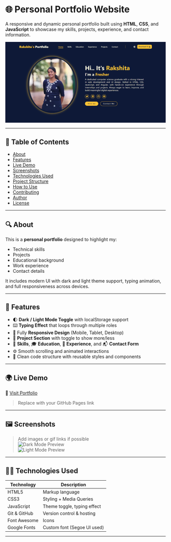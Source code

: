 # 🌐 Personal Portfolio Website

A responsive and dynamic personal portfolio built using **HTML**, **CSS**, and **JavaScript** to showcase my skills, projects, experience, and contact information.

![Portfolio Screenshot](Portfolio/images/portfolio.png)

---

## 📌 Table of Contents

- [About](#about)
- [Features](#features)
- [Live Demo](#live-demo)
- [Screenshots](#screenshots)
- [Technologies Used](#technologies-used)
- [Project Structure](#project-structure)
- [How to Use](#how-to-use)
- [Contributing](#contributing)
- [Author](#author)
- [License](#license)

---

## 🔍 About

This is a **personal portfolio** designed to highlight my:

- Technical skills
- Projects
- Educational background
- Work experience
- Contact details

It includes modern UI with dark and light theme support, typing animation, and full responsiveness across devices.

---

## 🚀 Features

- 🌓 **Dark / Light Mode Toggle** with localStorage support
- ⌨️ **Typing Effect** that loops through multiple roles
- 📱 Fully **Responsive Design** (Mobile, Tablet, Desktop)
- 📁 **Project Section** with toggle to show more/less
- 🧠 **Skills**, 🎓 **Education**, 💼 **Experience**, and 📬 **Contact Form**
- ⚙️ Smooth scrolling and animated interactions
- 🧩 Clean code structure with reusable styles and components

---

## 🌍 Live Demo

🔗 [Visit Portfolio](https://your-username.github.io/your-repo-name)

> Replace with your GitHub Pages link

---

## 🖼️ Screenshots

> Add images or gif links if possible  
![Dark Mode Preview](Portfolio/result_screenshot/page_in_darkmode.png)  
![Light Mode Preview](light-mode-preview.png)

---

## 🧑‍💻 Technologies Used

| Technology     | Description                  |
|----------------|------------------------------|
| HTML5          | Markup language              |
| CSS3           | Styling + Media Queries      |
| JavaScript     | Theme toggle, typing effect  |
| Git & GitHub   | Version control & hosting    |
| Font Awesome   | Icons                        |
| Google Fonts   | Custom font (Segoe UI used)  |

---
